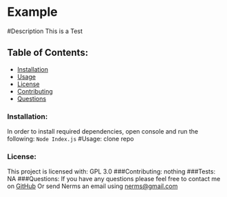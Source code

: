 # Example
#Description
This is a Test
## Table of Contents:
* [Installation](#installation)
* [Usage](#usage)
* [License](#license)
* [Contributing](#contribute)
* [Questions](#questions)
### Installation:
In order to install required dependencies, open console and run the following:
```Node Index.js```
#Usage:
clone repo
### License:
This project is licensed with:
GPL 3.0
###Contributing:
nothing
###Tests:
NA
###Questions:
If you have any questions please feel free to contact me on [GitHub](https://github.com/undefined)
Or send Nerms an email using nerms@gmail.com
